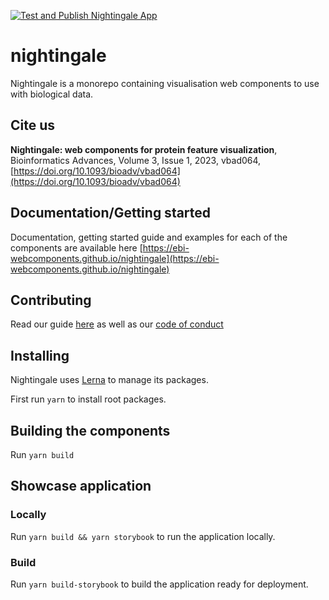 [![Test and Publish Nightingale App](https://github.com/ebi-webcomponents/nightingale/workflows/Test%20and%20Publish%20Nightingale%20App/badge.svg)](https://github.com/ebi-webcomponents/nightingale/actions)

# nightingale

Nightingale is a monorepo containing visualisation web components to use with
biological data.

## Cite us

**Nightingale: web components for protein feature visualization**, Bioinformatics Advances, Volume 3, Issue 1, 2023, vbad064, [https://doi.org/10.1093/bioadv/vbad064](https://doi.org/10.1093/bioadv/vbad064)

## Documentation/Getting started

Documentation, getting started guide and examples for each of the components are
available here
[https://ebi-webcomponents.github.io/nightingale](https://ebi-webcomponents.github.io/nightingale)

## Contributing

Read our guide [here](/CONTRIBUTING.md) as well as our
[code of conduct](/CODE_OF_CONDUCT.md)

## Installing

Nightingale uses [Lerna](https://lerna.js.org/) to manage its packages.

First run `yarn` to install root packages.

## Building the components

Run `yarn build`

## Showcase application

### Locally

Run `yarn build && yarn storybook` to run the application locally.

### Build

Run `yarn build-storybook` to build the application ready for deployment.
